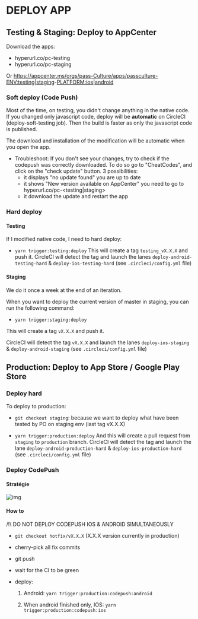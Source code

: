 # DEPLOY APP

## Testing & Staging: Deploy to AppCenter

Download the apps:

- hyperurl.co/pc-testing
- hyperurl.co/pc-staging

Or https://appcenter.ms/orgs/pass-Culture/apps/passculture-<ENV:testing|staging>-<PLATFORM:ios|android>

### Soft deploy (Code Push)

Most of the time, on testing, you didn't change anything in the native code. If you changed only javascript code, deploy will be **automatic** on CircleCI (deploy-soft-testing job).
Then the build is faster as only the javascript code is published.

The download and installation of the modification will be automatic when you open the app.

- Troubleshoot:
  If you don't see your changes, try to check if the codepush was correctly downloaded. To do so go to "CheatCodes", and click on the "check update" button.
  3 possibilities:
  - it displays "no update found" you are up to date
  - it shows "New version available on AppCenter" you need to go to hyperurl.co/pc-<testing|staging>
  - it download the update and restart the app

### Hard deploy

#### Testing

If I modified native code, I need to hard deploy:

- `yarn trigger:testing:deploy`
  This will create a tag `testing_vX.X.X` and push it.
  CircleCI will detect the tag and launch the lanes `deploy-android-testing-hard` & `deploy-ios-testing-hard` (see `.circleci/config.yml` file)

#### Staging

We do it once a week at the end of an iteration.

When you want to deploy the current version of master in staging, you can run the following command:

- `yarn trigger:staging:deploy`

This will create a tag `vX.X.X` and push it.

CircleCI will detect the tag `vX.X.X` and launch the lanes `deploy-ios-staging` & `deploy-android-staging` (see `.circleci/config.yml` file)

## Production: Deploy to App Store / Google Play Store

### Deploy hard

To deploy to production:

- `git checkout staging`: because we want to deploy what have been tested by PO on staging env (last tag vX.X.X)

- `yarn trigger:production:deploy`
  And this will create a pull request from `staging` to `production` branch.
  CircleCI will detect the tag and launch the lane `deploy-android-production-hard` & `deploy-ios-production-hard` (see `.circleci/config.yml` file)

### Deploy CodePush

#### Stratégie

![img](./codepush-strategy.png)

#### How to

/!\ DO NOT DEPLOY CODEPUSH IOS & ANDROID SIMULTANEOUSLY

- `git checkout hotfix/vX.X.X` (X.X.X version currently in production)
- cherry-pick all fix commits
- git push
- wait for the CI to be green
- deploy:

  1. Android: `yarn trigger:production:codepush:android`

  2. When android finished only, IOS: `yarn trigger:production:codepush:ios`
